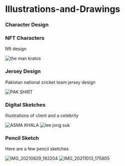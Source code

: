 # Illustrations-and-Drawings
### Character Design

### NFT Characters
Nft design 

![the man kratos](https://user-images.githubusercontent.com/121748146/210535045-20ed0680-a5cf-4ada-97f1-df4df6decd0c.jpg)

### Jersey Design
Pakistan national cricket team jersey design

![PAK SHIRT](https://user-images.githubusercontent.com/121748146/210521514-867df465-16eb-450c-b977-b6bab836d703.jpg)

### Digital Sketches
Illustrations of client and a celebrity

![ASMA KHALA](https://user-images.githubusercontent.com/121748146/210521806-89f02b5e-682e-4b92-b16d-9c61083a84db.jpg)
![lee jong suk](https://user-images.githubusercontent.com/121748146/210521819-2ffc3c08-5e00-4438-b88f-f27ebafa7bf3.jpg)

### Pencil Sketch
Here are a few pencil sketches

![IMG_20210829_192204](https://user-images.githubusercontent.com/121748146/210523065-062d8f25-f3b4-4edf-a781-ea474e07fa2a.jpg)
![IMG_20211013_175805](https://user-images.githubusercontent.com/121748146/210522639-6201c790-d913-4a93-aef0-67894be464ed.jpg)
